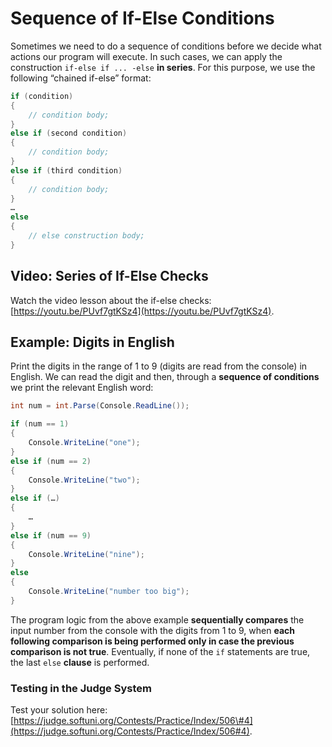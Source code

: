 # Sequence of If-Else Conditions

Sometimes we need to do a sequence of conditions before we decide what actions our program will execute. In such cases, we can apply the construction `if-else if ... -else` **in series**. For this purpose, we use the following “chained if-else” format:

```csharp
if (condition)
{
    // condition body;
}
else if (second condition)
{
    // condition body;
}
else if (third condition)
{
    // condition body;
}
…
else
{
    // else construction body;
}
```

## Video: Series of If-Else Checks

Watch the video lesson about the if-else checks: [https://youtu.be/PUvf7gtKSz4](https://youtu.be/PUvf7gtKSz4).

## Example: Digits in English

Print the digits in the range of 1 to 9 \(digits are read from the console\) in English. We can read the digit and then, through a **sequence of conditions** we print the relevant English word:

```csharp
int num = int.Parse(Console.ReadLine());

if (num == 1)
{
    Console.WriteLine("one");
}
else if (num == 2)
{
    Console.WriteLine("two");
}
else if (…) 
{
    …
} 
else if (num == 9)
{
    Console.WriteLine("nine");
} 
else 
{
    Console.WriteLine("number too big");
}
```

The program logic from the above example **sequentially compares** the input number from the console with the digits from 1 to 9, when **each following comparison is being performed only in case the previous comparison is not true**. Eventually, if none of the `if` statements are true, the last `else` **clause** is performed.

### Testing in the Judge System

Test your solution here: [https://judge.softuni.org/Contests/Practice/Index/506\#4](https://judge.softuni.org/Contests/Practice/Index/506#4).

